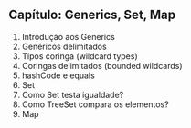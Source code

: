 ## Capítulo: Generics, Set, Map
1. Introdução aos Generics
2. Genéricos delimitados
3. Tipos coringa (wildcard types)
4. Coringas delimitados (bounded wildcards)
5. hashCode e equals
6. Set
7. Como Set testa igualdade?
8. Como TreeSet compara os elementos?
9. Map
